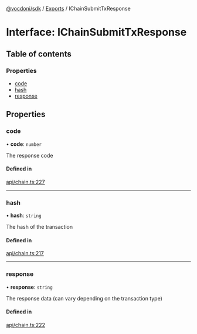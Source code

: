 [@vocdoni/sdk](/sdk) / [Exports](../modules.md) / IChainSubmitTxResponse

# Interface: IChainSubmitTxResponse

## Table of contents

### Properties

- [code](IChainSubmitTxResponse.md#code)
- [hash](IChainSubmitTxResponse.md#hash)
- [response](IChainSubmitTxResponse.md#response)

## Properties

### code

• **code**: `number`

The response code

#### Defined in

[api/chain.ts:227](https://github.com/vocdoni/vocdoni-sdk/blob/0a4464c/src/api/chain.ts#L227)

___

### hash

• **hash**: `string`

The hash of the transaction

#### Defined in

[api/chain.ts:217](https://github.com/vocdoni/vocdoni-sdk/blob/0a4464c/src/api/chain.ts#L217)

___

### response

• **response**: `string`

The response data (can vary depending on the transaction type)

#### Defined in

[api/chain.ts:222](https://github.com/vocdoni/vocdoni-sdk/blob/0a4464c/src/api/chain.ts#L222)
